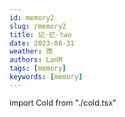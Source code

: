 ```yaml
---
id: memory2
slug: /memory2
title: 记·忆-two
date: 2023-08-31
weather: 雨
authors: LanM
tags: [memory]
keywords: [memory]
---
```


import Cold from "./cold.tsx"

<Cold/>
